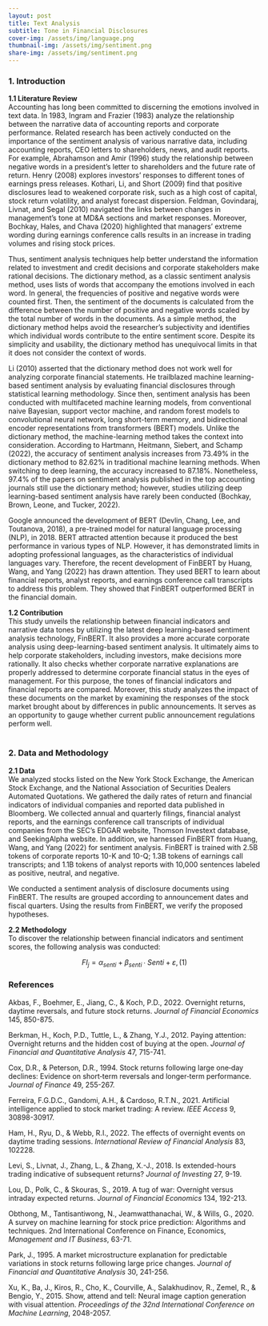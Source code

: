 ```yaml
---
layout: post
title: Text Analysis 
subtitle: Tone in Financial Disclosures
cover-img: /assets/img/language.png
thumbnail-img: /assets/img/sentiment.png
share-img: /assets/img/sentiment.png
---
```


### 1. Introduction <br>

**1.1 Literature Review** <br>
Accounting has long been committed to discerning the emotions involved in text data. In 1983, Ingram and Frazier (1983) analyze the relationship between the narrative data of accounting reports and corporate performance. Related research has been actively conducted on the importance of the sentiment analysis of various narrative data, including accounting reports, CEO letters to shareholders, news, and audit reports. For example, Abrahamson and Amir (1996) study the relationship between negative words in a president’s letter to shareholders and the future rate of return. Henry (2008) explores investors’ responses to different tones of earnings press releases. Kothari, Li, and Short (2009) find that positive disclosures lead to weakened corporate risk, such as a high cost of capital, stock return volatility, and analyst forecast dispersion. Feldman, Govindaraj, Livnat, and Segal (2010) navigated the links between changes in management’s tone at MD&A sections and market responses. Moreover, Bochkay, Hales, and Chava (2020) highlighted that managers’ extreme wording during earnings conference calls results in an increase in trading volumes and rising stock prices.

Thus, sentiment analysis techniques help better understand the information related to investment and credit decisions and corporate stakeholders make rational decisions. The dictionary method, as a classic sentiment analysis method, uses lists of words that accompany the emotions involved in each word. In general, the frequencies of positive and negative words were counted first. Then, the sentiment of the documents is calculated from the difference between the number of positive and negative words scaled by the total number of words in the documents. As a simple method, the dictionary method helps avoid the researcher’s subjectivity and identifies which individual words contribute to the entire sentiment score. Despite its simplicity and usability, the dictionary method has unequivocal limits in that it does not consider the context of words.

Li (2010) asserted that the dictionary method does not work well for analyzing corporate financial statements. He trailblazed machine learning-based sentiment analysis by evaluating financial disclosures through statistical learning methodology. Since then, sentiment analysis has been conducted with multifaceted machine learning models, from conventional naive Bayesian, support vector machine, and random forest models to convolutional neural network, long short-term memory, and bidirectional encoder representations from transformers (BERT) models. Unlike the dictionary method, the machine-learning method takes the context into consideration. According to Hartmann, Heitmann, Siebert, and Schamp (2022), the accuracy of sentiment analysis increases from 73.49% in the dictionary method to 82.62% in traditional machine learning methods. When switching to deep learning, the accuracy increased to 87.18%. Nonetheless, 97.4% of the papers on sentiment analysis published in the top accounting journals still use the dictionary method; however, studies utilizing deep learning-based sentiment analysis have rarely been conducted (Bochkay, Brown, Leone, and Tucker, 2022).

Google announced the development of BERT (Devlin, Chang, Lee, and Toutanova, 2018), a pre-trained model for natural language processing (NLP), in 2018. BERT attracted attention because it produced the best performance in various types of NLP. However, it has demonstrated limits in adopting professional languages, as the characteristics of individual languages vary. Therefore, the recent development of FinBERT by Huang, Wang, and Yang (2022) has drawn attention. They used BERT to learn about financial reports, analyst reports, and earnings conference call transcripts to address this problem. They showed that FinBERT outperformed BERT in the financial domain.

**1.2 Contribution** <br>
This study unveils the relationship between financial indicators and narrative data tones by utilizing the latest deep learning-based sentiment analysis technology, FinBERT. It also provides a more accurate corporate analysis using deep-learning-based sentiment analysis. It ultimately aims to help corporate stakeholders, including investors, make decisions more rationally. It also checks whether corporate narrative explanations are properly addressed to determine corporate financial status in the eyes of management. For this purpose, the tones of financial indicators and financial reports are compared. Moreover, this study analyzes the impact of these documents on the market by examining the responses of the stock market brought about by differences in public announcements. It serves as an opportunity to gauge whether current public announcement regulations perform well. <br><br>

### 2. Data and Methodology <br>

**2.1 Data** <br>
We analyzed stocks listed on the New York Stock Exchange, the American Stock Exchange, and the National Association of Securities Dealers Automated Quotations. We gathered the daily rates of return and financial indicators of individual companies and reported data published in Bloomberg. We collected annual and quarterly filings, financial analyst reports, and the earnings conference call transcripts of individual companies from the SEC’s EDGAR website, Thomson Investext database, and SeekingAlpha website. In addition, we harnessed FinBERT from Huang, Wang, and Yang (2022) for sentiment analysis. FinBERT is trained with 2.5B tokens of corporate reports 10-K and 10-Q; 1.3B tokens of earnings call transcripts; and 1.1B tokens of analyst reports with 10,000 sentences labeled as positive, neutral, and negative.

We conducted a sentiment analysis of disclosure documents using FinBERT. The results are grouped according to announcement dates and fiscal quarters. Using the results from FinBERT, we verify the proposed hypotheses.

**2.2 Methodology** <br>
To discover the relationship between financial indicators and sentiment scores, the following analysis was conducted:

$$ FI_{j} = \alpha_{senti} + \beta_{senti}∙Senti + ε, (1) $$


### References
Akbas, F., Boehmer, E., Jiang, C., & Koch, P.D., 2022. Overnight returns, daytime reversals, and future stock returns. _Journal of Financial Economics_ 145, 850-875.

Berkman, H., Koch, P.D., Tuttle, L., & Zhang, Y.J., 2012. Paying attention: Overnight returns and the hidden cost of buying at the open. _Journal of Financial and Quantitative Analysis_ 47, 715-741.

Cox, D.R., & Peterson, D.R., 1994. Stock returns following large one‐day declines: Evidence on short‐term reversals and longer‐term performance. _Journal of Finance_ 49, 255-267.

Ferreira, F.G.D.C., Gandomi, A.H., & Cardoso, R.T.N., 2021. Artificial intelligence applied to stock market trading: A review. _IEEE Access_ 9, 30898-30917.

Ham, H., Ryu, D., & Webb, R.I., 2022. The effects of overnight events on daytime trading sessions. _International Review of Financial Analysis_ 83, 102228.

Levi, S., Livnat, J., Zhang, L., & Zhang, X.-J., 2018. Is extended-hours trading indicative of subsequent returns? _Journal of Investing_ 27, 9-19.

Lou, D., Polk, C., & Skouras, S., 2019. A tug of war: Overnight versus intraday expected returns. _Journal of Financial Economics_ 134, 192-213.

Obthong, M., Tantisantiwong, N., Jeamwatthanachai, W., & Wills, G., 2020. A survey on machine learning for stock price prediction: Algorithms and techniques. 2nd International Conference on Finance, Economics, _Management and IT Business_, 63-71.

Park, J., 1995. A market microstructure explanation for predictable variations in stock returns following large price changes. _Journal of Financial and Quantitative Analysis_ 30, 241-256.

Xu, K., Ba, J., Kiros, R., Cho, K., Courville, A., Salakhudinov, R., Zemel, R., & Bengio, Y., 2015. Show, attend and tell: Neural image caption generation with visual attention. _Proceedings of the 32nd International Conference on Machine Learning_, 2048-2057.
